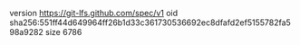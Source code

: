 version https://git-lfs.github.com/spec/v1
oid sha256:551ff44d649964ff26b1d33c361730536692ec8dfafd2ef5155782fa598a9282
size 6786
